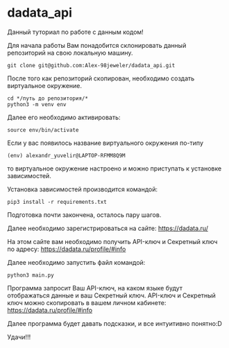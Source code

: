 # dadata_api

Данный туториал по работе с данным кодом!

Для начала работы Вам понадобится склонировать данный репозиторий на свою локальную машину.



    git clone git@github.com:Alex-98jeweler/dadata_api.git

После того как репозиторий скопирован, необходимо создать виртуальное окружение. 



    cd */путь до репозитория/*
    python3 -m venv env

Далее его необходимо активировать: 



    source env/bin/activate

Если у вас появилось название виртуального окружения по-типу



    (env) alexandr_yuvelir@LAPTOP-RFMM8Q9M

то виртуальное окружение настроено и можно приступать к установке зависимостей.

Установка зависимостей производится командой:

    pip3 install -r requirements.txt

Подготовка почти закончена, осталось пару шагов.

Далее необходимо зарегистрироваться на сайте: https://dadata.ru/

На этом сайте вам необходимо получить API-ключ и Секретный ключ по адресу: https://dadata.ru/profile/#info

Далее необходимо запустить файл командой:

    python3 main.py

Программа запросит Ваш API-ключ, на каком языке будут отображаться данные и ваш Секретный ключ.
API-ключ и Секретный ключ можно скопировать в вашем личном кабинете: https://dadata.ru/profile/#info

Далее программа будет давать подсказки, и все интуитивно понятно:D 

Удачи!!!








